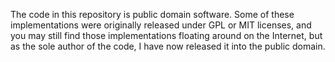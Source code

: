 The code in this repository is public domain software.
Some of these implementations were originally released
under GPL or MIT licenses, and you may still find those
implementations floating around on the Internet, but as the
sole author of the code, I have now released it into the
public domain.

